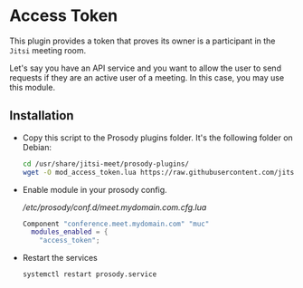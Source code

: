 # Access Token

This plugin provides a token that proves its owner is a participant in the
`Jitsi` meeting room.

Let's say you have an API service and you want to allow the user to send
requests if they are an active user of a meeting. In this case, you may use this
module.

## Installation

- Copy this script to the Prosody plugins folder. It's the following folder on
  Debian:

  ```bash
  cd /usr/share/jitsi-meet/prosody-plugins/
  wget -O mod_access_token.lua https://raw.githubusercontent.com/jitsi-contrib/prosody-plugins/main/access_token/mod_access_token.lua
  ```

- Enable module in your prosody config.

  _/etc/prosody/conf.d/meet.mydomain.com.cfg.lua_

  ```lua
  Component "conference.meet.mydomain.com" "muc"
    modules_enabled = {
      "access_token";
  ```

- Restart the services

  ```bash
  systemctl restart prosody.service
  ```

